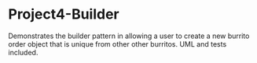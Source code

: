 # Project4-Builder
Demonstrates the builder pattern in allowing a user to create a new burrito order object that is unique from other other burritos.
UML and tests included.
